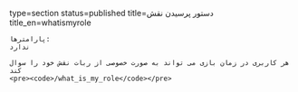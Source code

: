 type=section
status=published
title=دستور پرسیدن نقش
title_en=whatismyrole
~~~~~~
پارامترها:
ندارد

هر کاربری در زمان بازی می تواند به صورت خصوصی از ربات نقش خود را سوال کند
<pre><code>/what_is_my_role</code></pre>